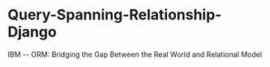 # Query-Spanning-Relationship-Django
IBM -- ORM: Bridging the Gap Between the Real World and Relational Model
